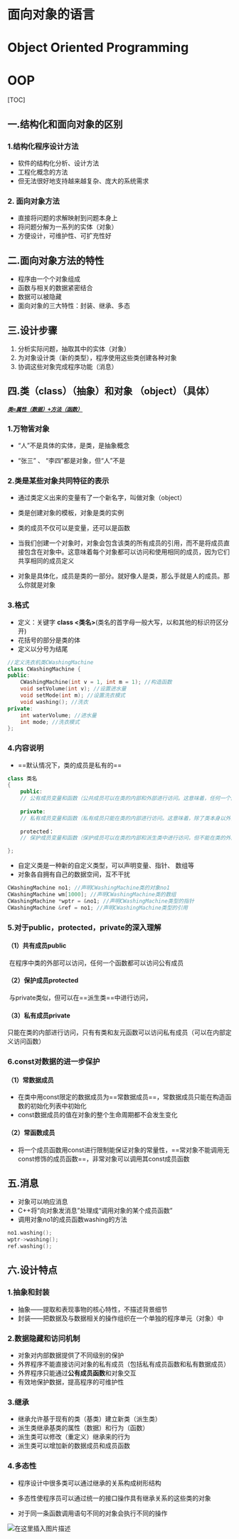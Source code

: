 ﻿# 面向对象的语言

# Object Oriented Programming

# OOP

[TOC]



## 一.结构化和面向对象的区别

### 1.结构化程序设计方法

- 软件的结构化分析、设计方法 
- 工程化概念的方法 
- 但无法很好地支持越来越复杂、庞大的系统需求 

### 2. 面向对象方法

- 直接将问题的求解映射到问题本身上 
- 将问题分解为一系列的实体（对象） 
- 方便设计，可维护性、可扩充性好



## 二.面向对象方法的特性

- 程序由一个个对象组成 
- 函数与相关的数据紧密结合 
- 数据可以被隐藏 
- 面向对象的三大特性：封装、继承、多态



## 三.设计步骤

1. 分析实际问题，抽取其中的实体（对象）
2. 为对象设计类（新的类型），程序使用这些类创建各种对象 
3. 协调这些对象完成程序功能（消息）



## 四.类（class）（抽象）和对象 （object）（具体）

<u>***`类=属性（数据）+方法（函数）`***</u>



### 1.万物皆对象

* “人”不是具体的实体，是类，是抽象概念

- “张三” 、 “李四”都是对象，但“人”不是 

  

### 2.类是某些对象共同特征的表示

- 通过类定义出来的变量有了一个新名字，叫做对象（object）

- 类是创建对象的模板，对象是类的实例  		
- 类的成员不仅可以是变量，还可以是函数
- 当我们创建一个对象时，对象会包含该类的所有成员的引用，而不是将成员直接包含在对象中。这意味着每个对象都可以访问和使用相同的成员，因为它们共享相同的成员定义
- 对象是具体化，成员是类的一部分。就好像人是类，那么手就是人的成员。那么你就是对象

### 3.格式

- 定义：关键字 **class <类名>**(类名的首字母一般大写，以和其他的标识符区分开)
- 花括号的部分是类的体
- 定义以分号为结尾

```cpp
//定义洗衣机类CWashingMachine
class CWashingMachine {
public:
	CWashingMachine(int v = 1, int m = 1); //构造函数
	void setVolume(int v); //设置进水量
	void setMode(int m); //设置洗衣模式
	void washing(); //洗衣
private:
	int waterVolume; //进水量
	int mode; //洗衣模式
};
```

### 4.内容说明

* ==默认情况下，类的成员是私有的==

```cpp
class 类名 
{
    public:
    // 公有成员变量和函数（公共成员可以在类的内部和外部进行访问。这意味着，任何一个函数都可以访问公共成员，而不需要进行任何特殊的访问限制）
    
    private:
    // 私有成员变量和函数（私有成员只能在类的内部进行访问。这意味着，除了类本身以外，没有任何其他函数或类可以访问私有成员）
    
    protected：
    // 保护成员变量和函数（保护成员可以在类的内部和派生类中进行访问，但不能在类的外部进行访问。protected（受保护）成员变量或函数与私有成员十分相似，但有一点不同，protected（受保护）成员在派生类（即子类）中是可访问的。

};
```

- 自定义类是一种新的自定义类型，可以声明变量、指针、 数组等 
- 对象各自拥有自己的数据空间，互不干扰

```cpp
CWashingMachine no1; //声明CWashingMachine类的对象no1
CWashingMachine wm[1000]; //声明CWashingMachine类的数组
CWashingMachine *wptr = &no1; //声明CWashingMachine类型的指针
CWashingMachine &ref = no1; //声明CWashingMachine类型的引用
```

### 5.对于public，protected，private的深入理解

#### （1）共有成员public

​				在程序中类的外部可以访问，任何一个函数都可以访问公有成员

#### （2）保护成员protected

​				与private类似，但可以在==派生类==中进行访问，

#### （3）私有成员private

​				只能在类的内部进行访问，只有有类和友元函数可以访问私有成员（可以在内部定义访问函数）

### 6.const对数据的进一步保护

#### （1）常数据成员

* 在类中用const限定的数据成员为==常数据成员==，常数据成员只能在构造函数的初始化列表中初始化
* const数据成员的值在对象的整个生命周期都不会发生变化

#### （2）常函数成员

* 将一个成员函数用const进行限制能保证对象的常量性，==常对象不能调用无const修饰的成员函数==，非常对象可以调用其const成员函数



## 五.消息

- 对象可以响应消息
- C++将“向对象发消息”处理成“调用对象的某个成员函数”
- 调用对象no1的成员函数washing的方法

```cpp
no1.washing();
wptr->washing();
ref.washing();
```



## 六.设计特点

### 1.抽象和封装

- 抽象——提取和表现事物的核心特性，不描述背景细节
- 封装——把数据及与数据相关的操作组织在一个单独的程序单元（对象）中

### 2.数据隐藏和访问机制

- 对象对内部数据提供了不同级别的保护
- 外界程序不能直接访问对象的私有成员（包括私有成员函数和私有数据成员）
- 外界程序只能通过**公有成员函数**和对象交互
- 有效地保护数据，提高程序的可维护性

### 3.继承

- 继承允许基于现有的类（基类）建立新类（派生类）
- 派生类继承基类的属性（数据）和行为（函数）
- 派生类可以修改（重定义）继承来的行为
- 派生类可以增加新的数据成员和成员函数

### 4.多态性

- 程序设计中很多类可以通过继承的关系构成树形结构

- 多态性使程序员可以通过统一的接口操作具有继承关系的这些类的对象

- 对于同一条函数调用语句不同的对象会执行不同的操作



![在这里插入图片描述](https://img-blog.csdnimg.cn/ba26d02fe87248a4a52c1b84394edee6.png#pic_center)

